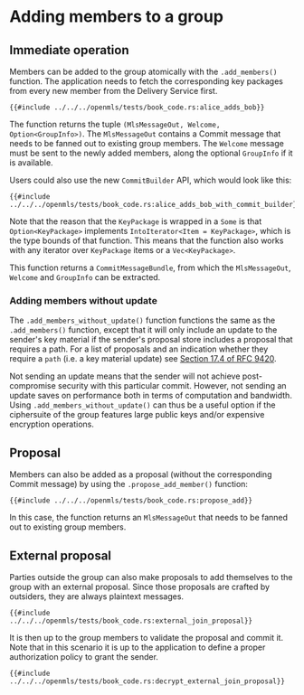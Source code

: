 # Adding members to a group

## Immediate operation

Members can be added to the group atomically with the `.add_members()` function. The application needs to fetch the corresponding key packages from every new member from the Delivery Service first.

```rust,no_run,noplayground
{{#include ../../../openmls/tests/book_code.rs:alice_adds_bob}}
```

The function returns the tuple `(MlsMessageOut, Welcome, Option<GroupInfo>)`. The `MlsMessageOut` contains a Commit message that needs to be fanned out to existing group members. The `Welcome` message must be sent to the newly added members, along the optional `GroupInfo` if it is available.

Users could also use the new `CommitBuilder` API, which would look like this:

```rust,no_run,noplayground
{{#include ../../../openmls/tests/book_code.rs:alice_adds_bob_with_commit_builder}}
```

Note that the reason that the `KeyPackage` is wrapped in a `Some` is that `Option<KeyPackage>` implements `IntoIterator<Item = KeyPackage>`, which is the type bounds of that function. This means that the function also works with any iterator over `KeyPackage` items or a `Vec<KeyPackage>`.

This function returns a `CommitMessageBundle`, from which the `MlsMessageOut`, `Welcome` and `GroupInfo` can be extracted.

### Adding members without update

The `.add_members_without_update()` function functions the same as the `.add_members()` function, except that it will only include an update to the sender's key material if the sender's proposal store includes a proposal that requires a path. For a list of proposals and an indication whether they require a `path` (i.e. a key material update) see [Section 17.4 of RFC 9420](https://www.rfc-editor.org/rfc/rfc9420.html#section-17.4).

Not sending an update means that the sender will not achieve post-compromise security with this particular commit. However, not sending an update saves on performance both in terms of computation and bandwidth. Using `.add_members_without_update()` can thus be a useful option if the ciphersuite of the group features large public keys and/or expensive encryption operations.

## Proposal

Members can also be added as a proposal (without the corresponding Commit message) by using the `.propose_add_member()` function:

```rust,no_run,noplayground
{{#include ../../../openmls/tests/book_code.rs:propose_add}}
```

In this case, the function returns an `MlsMessageOut` that needs to be fanned out to existing group members.

## External proposal

Parties outside the group can also make proposals to add themselves to the group with an external proposal. Since those
proposals are crafted by outsiders, they are always plaintext messages.

```rust,no_run,noplayground
{{#include ../../../openmls/tests/book_code.rs:external_join_proposal}}
```

It is then up to the group members to validate the proposal and commit it.
Note that in this scenario it is up to the application to define a proper authorization policy to grant the sender.

```rust,no_run,noplayground
{{#include ../../../openmls/tests/book_code.rs:decrypt_external_join_proposal}}
```
